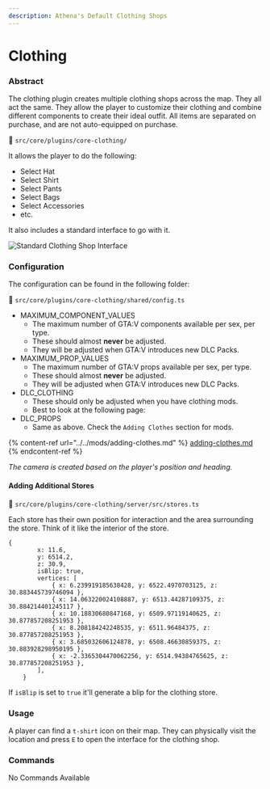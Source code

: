 ```yaml
---
description: Athena's Default Clothing Shops
---
```


# Clothing

### Abstract

The clothing plugin creates multiple clothing shops across the map. They all act the same. They allow the player to customize their clothing and combine different components to create their ideal outfit. All items are separated on purchase, and are not auto-equipped on purchase.

📁 `src/core/plugins/core-clothing/`

It allows the player to do the following:

* Select Hat
* Select Shirt
* Select Pants
* Select Bags
* Select Accessories
* etc.

It also includes a standard interface to go with it.

![Standard Clothing Shop Interface](https://i.imgur.com/IkntRRE.png)

### Configuration

The configuration can be found in the following folder:

📁 `src/core/plugins/core-clothing/shared/config.ts`

* MAXIMUM\_COMPONENT\_VALUES
  * The maximum number of GTA:V components available per sex, per type.
  * These should almost **never** be adjusted.
  * They will be adjusted when GTA:V introduces new DLC Packs.
* MAXIMUM\_PROP\_VALUES
  * The maximum number of GTA:V props available per sex, per type.
  * These should almost **never** be adjusted.
  * They will be adjusted when GTA:V introduces new DLC Packs.
* DLC\_CLOTHING
  * These should only be adjusted when you have clothing mods.
  * Best to look at the following page:
* DLC\_PROPS
  * Same as above. Check the `Adding Clothes` section for mods.

{% content-ref url="../../mods/adding-clothes.md" %}
[adding-clothes.md](../../mods/adding-clothes.md)
{% endcontent-ref %}

_The camera is created based on the player's position and heading._

#### Adding Additional Stores

📁 `src/core/plugins/core-clothing/server/src/stores.ts`

Each store has their own position for interaction and the area surrounding the store. Think of it like the interior of the store.

```
{
        x: 11.6,
        y: 6514.2,
        z: 30.9,
        isBlip: true,
        vertices: [
            { x: 6.239919185638428, y: 6522.4970703125, z: 30.883445739746094 },
            { x: 14.063220024108887, y: 6513.44287109375, z: 30.884214401245117 },
            { x: 10.18830680847168, y: 6509.97119140625, z: 30.877857208251953 },
            { x: 8.208184242248535, y: 6511.96484375, z: 30.877857208251953 },
            { x: 3.685032606124878, y: 6508.46630859375, z: 30.883928298950195 },
            { x: -2.3365304470062256, y: 6514.94384765625, z: 30.877857208251953 },
        ],
    }
```

If `isBlip` is set to `true` it'll generate a blip for the clothing store.

### Usage

A player can find a `t-shirt` icon on their map. They can physically visit the location and press `E` to open the interface for the clothing shop.

### Commands

No Commands Available
